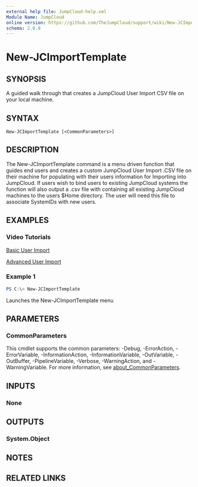 ```yaml
---
external help file: JumpCloud-help.xml
Module Name: JumpCloud
online version: https://github.com/TheJumpCloud/support/wiki/New-JCImportTemplate
schema: 2.0.0
---
```


# New-JCImportTemplate

## SYNOPSIS
A guided walk through that creates a JumpCloud User Import CSV file on your local machine.

## SYNTAX

```
New-JCImportTemplate [<CommonParameters>]
```

## DESCRIPTION
The New-JCImportTemplate command is a menu driven function that guides end users and creates a custom JumpCloud User Import .CSV file on their machine for populating with their users information for Importing into JumpCloud.
If users wish to bind users to existing JumpCloud systems the function will also output a .csv file with containing all existing JumpCloud machines to the users $Home directory. The user will need this file to associate SystemIDs with new users.

## EXAMPLES

### Video Tutorials

[Basic User Import](https://youtu.be/WSE5_uGYcIc)

[Advanced User Import](https://youtu.be/L2hP-XtUJH8)

### Example 1
```powershell
PS C:\> New-JCImportTemplate
```

Launches the New-JCImportTemplate menu

## PARAMETERS

### CommonParameters
This cmdlet supports the common parameters: -Debug, -ErrorAction, -ErrorVariable, -InformationAction, -InformationVariable, -OutVariable, -OutBuffer, -PipelineVariable, -Verbose, -WarningAction, and -WarningVariable. For more information, see [about_CommonParameters](http://go.microsoft.com/fwlink/?LinkID=113216).

## INPUTS

### None

## OUTPUTS

### System.Object
## NOTES

## RELATED LINKS
